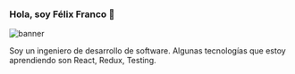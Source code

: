 ### Hola, soy Félix Franco 👋

<img src="https://raw.githubusercontent.com/devalfe/devalfe/main/banner.png" alt="banner">

Soy un ingeniero de desarrollo de software.
Algunas tecnologías que estoy aprendiendo son React, Redux, Testing.
<!--
**devalfe/devalfe** is a ✨ _special_ ✨ repository because its `README.md` (this file) appears on your GitHub profile.

Here are some ideas to get you started:

- 🔭 I’m currently working on ...
- 🌱 I’m currently learning ...
- 👯 I’m looking to collaborate on ...
- 🤔 I’m looking for help with ...
- 💬 Ask me about ...
- 📫 How to reach me: ...
- 😄 Pronouns: ...
- ⚡ Fun fact: ...
-->
